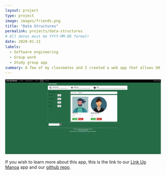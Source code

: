 ```yaml
---
layout: project
type: project
image: images/friends.png
title: "Data Structures"
permalink: projects/data-structures
# All dates must be YYYY-MM-DD format!
date: 2020-01-21
labels:
  - Software engineering
  - Group work
  - Study group app
summary: A few of my classmates and I created a web app that allows UH Manoa students to connect with their classmates and create study sessions.  These study sessions are usually made with a tutor and can be with as many people as they wish.  
---
```

<img class="ui medium right floated rounded image" src="../images/friends.png">



If you wish to learn more about this app, this is the link to our [Link Up Manoa](https://link-up-manoa.github.io/) app and our [github repo](https://github.com/link-up-manoa/link-up-manoa).
